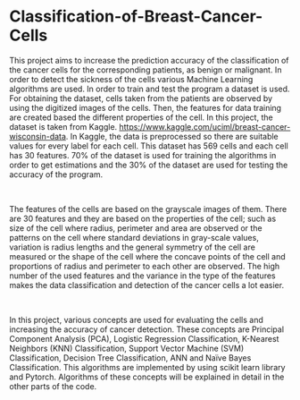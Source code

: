# Classification-of-Breast-Cancer-Cells

This project aims to increase the prediction accuracy of the classification of the cancer cells for the corresponding patients, 
as benign or malignant. In order to detect the sickness of the cells various Machine Learning algorithms are used. 
In order to train and test the program a dataset is used. For obtaining the dataset, cells taken from the patients are observed
by using the digitized images of the cells. Then, the features for data training are created based the different properties of the cell.
In this project, the dataset is taken from Kaggle. https://www.kaggle.com/uciml/breast-cancer-wisconsin-data. In Kaggle,
the data is preprocessed so there are suitable values for every label for each cell. This dataset has 569 cells and each cell has 30 
features. 70% of the dataset is used for training the algorithms in order to get estimations and the 30% of the dataset are used for
testing the accuracy of the program.

<br>

The features of the cells are based on the grayscale images of them. There are 30 features and they are based on the properties of the 
cell; such as size of the cell where radius, perimeter and area are observed or the patterns on the cell where standard deviations 
in gray-scale values, variation is radius lengths and the general symmetry of the cell are measured or the shape of the cell where the 
concave points of the cell and proportions of radius and perimeter to each other are observed. The high number of the used features and 
the variance in the type of the features makes the data classification and detection of the cancer cells a lot easier.

<br>

In this project, various concepts are used for evaluating the cells and increasing the accuracy of cancer detection. These concepts are 
Principal Component Analysis (PCA), Logistic Regression Classification, K-Nearest Neighbors (KNN) Classification, Support Vector Machine (SVM) 
Classification, Decision Tree Classification, ANN and Naïve Bayes Classification. This algorithms are implemented by using scikit learn 
library and Pytorch. Algorithms of these concepts will be explained in detail in the other parts of the code.
